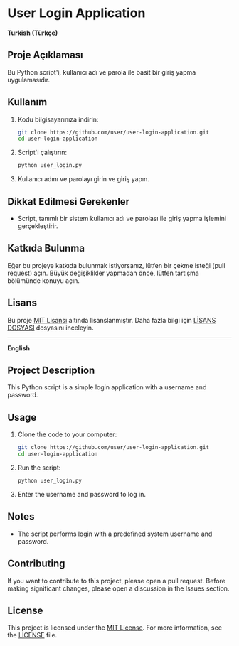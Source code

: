 # User Login Application

**Turkish (Türkçe)**

## Proje Açıklaması

Bu Python script'i, kullanıcı adı ve parola ile basit bir giriş yapma uygulamasıdır.

## Kullanım

1. Kodu bilgisayarınıza indirin:

    ```bash
    git clone https://github.com/user/user-login-application.git
    cd user-login-application
    ```

2. Script'i çalıştırın:

    ```bash
    python user_login.py
    ```

3. Kullanıcı adını ve parolayı girin ve giriş yapın.

## Dikkat Edilmesi Gerekenler

- Script, tanımlı bir sistem kullanıcı adı ve parolası ile giriş yapma işlemini gerçekleştirir.

## Katkıda Bulunma

Eğer bu projeye katkıda bulunmak istiyorsanız, lütfen bir çekme isteği (pull request) açın. Büyük değişiklikler yapmadan önce, lütfen tartışma bölümünde konuyu açın.

## Lisans

Bu proje [MIT Lisansı](LICENSE) altında lisanslanmıştır. Daha fazla bilgi için [LİSANS DOSYASI](LICENSE) dosyasını inceleyin.

---

**English**

## Project Description

This Python script is a simple login application with a username and password.

## Usage

1. Clone the code to your computer:

    ```bash
    git clone https://github.com/user/user-login-application.git
    cd user-login-application
    ```

2. Run the script:

    ```bash
    python user_login.py
    ```

3. Enter the username and password to log in.

## Notes

- The script performs login with a predefined system username and password.

## Contributing

If you want to contribute to this project, please open a pull request. Before making significant changes, please open a discussion in the Issues section.

## License

This project is licensed under the [MIT License](LICENSE). For more information, see the [LICENSE](LICENSE) file.
